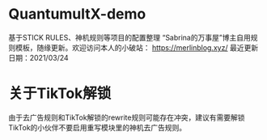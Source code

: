# QuantumultX-demo

基于STICK RULES、神机规则等项目的配置整理
“Sabrina的万事屋”博主自用规则模板，随缘更新。欢迎访问本人的小破站： https://merlinblog.xyz/
最近更新日期：2021/03/24

# 关于TikTok解锁

由于去广告规则和TikTok解锁的rewrite规则可能存在冲突，建议有需要解锁TikTok的小伙伴不要启用重写模块里的神机去广告规则。
